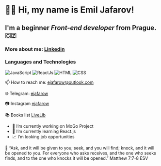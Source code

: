 # 👋🏻 Hi, my name is **Emil Jafarov**!
## I'm a beginner *Front-end developer* from Prague. 🇨🇿
### More about me: [Linkedin](https://www.linkedin.com/in/ejafarow)
### Languages and Technologies 
![JavaScript](https://img.shields.io/badge/-JavaScript-090909?style=for-the-badge&logo=JavaScript)
![ReactJs](https://img.shields.io/badge/-ReactJs-090909?style=for-the-badge&logo=React)
![HTML](https://img.shields.io/badge/-HTML-090909?style=for-the-badge&logo=html5)
![CSS](https://img.shields.io/badge/-CSS-090909?style=for-the-badge&logo=css3)

 📫  How to reach me:  ejafarow@outlook.com
 
 🌐  Telegram: [ejafarow](https://t.me/ejafarow)
 
 :camera:  Instagram [ejafarow](https://www.instagram.com/ejafarow/)
 
 :books:  Books list [LiveLib](https://www.livelib.ru/reader/ejafarow/read)

- :rocket: I’m currently working on MoGo Project
- 🌱 I’m currently learning React.js
- :chart_with_upwards_trend: I’m looking job opportunities

:book:  “Ask, and it will be given to you; seek, and you will find; knock, and it will be opened to you. For everyone who asks receives, and the one who seeks finds, and to the one who knocks it will be opened.”
‭‭Matthew‬ ‭7:7-8‬ ‭ESV‬‬

